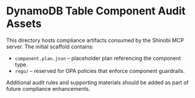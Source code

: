# DynamoDB Table Component Audit Assets

This directory hosts compliance artifacts consumed by the Shinobi MCP server. The initial scaffold contains:

- `component.plan.json` – placeholder plan referencing the component type.
- `rego/` – reserved for OPA policies that enforce component guardrails.

Additional audit rules and supporting materials should be added as part of future compliance enhancements.
